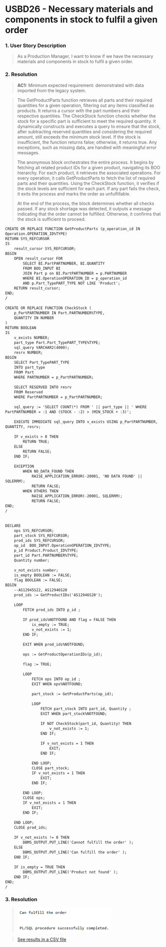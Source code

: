 # USBD26 - Necessary materials and components in stock to fulfil a given order

### 1. User Story Description

> As a Production Manager, I want to know if we have the necessary materials and components in stock to fulfil a given order.



### 2. Resolution
>**AC1:** Minimum expected requirement: demonstrated with data imported from the
legacy system.

>The GetProductParts function retrieves all parts and their required quantities for a given operation, filtering out any items classified as products. It returns a cursor with the part numbers and their respective quantities. The CheckStock function checks whether the stock for a specific part is sufficient to meet the required quantity. It dynamically constructs and executes a query to ensure that the stock, after subtracting reserved quantities and considering the required amount, still exceeds the minimum stock level. If the stock is insufficient, the function returns false; otherwise, it returns true. Any exceptions, such as missing data, are handled with meaningful error messages.
>
>The anonymous block orchestrates the entire process. It begins by fetching all related product IDs for a given product, navigating its BOO hierarchy. For each product, it retrieves the associated operations. For every operation, it calls GetProductParts to fetch the list of required parts and their quantities. Using the CheckStock function, it verifies if the stock levels are sufficient for each part. If any part fails the check, it exits the process and marks the order as unfulfillable.
>
>At the end of the process, the block determines whether all checks passed. If any stock shortage was detected, it outputs a message indicating that the order cannot be fulfilled. Otherwise, it confirms that the stock is sufficient to proceed.

    CREATE OR REPLACE FUNCTION GetProductParts (p_operation_id IN Operation.OPERATION_ID%TYPE)
    RETURN SYS_REFCURSOR
    IS
        result_cursor SYS_REFCURSOR;
    BEGIN
        OPEN result_cursor FOR
            SELECT BI.PartPARTNUMBER, BI.QUANTITY
            FROM BOO_INPUT BI
            JOIN Part p on BI.PartPARTNUMBER = p.PARTNUMBER
            WHERE BI.OperationOPERATION_ID = p_operation_id
            AND p.Part_TypePART_TYPE NOT LIKE 'Product';
        RETURN result_cursor;
    END;
    /
    
    CREATE OR REPLACE FUNCTION CheckStock (
        p_PartPARTNUMBER IN Part.PARTNUMBER%TYPE,
        QUANTITY IN NUMBER
    )
    RETURN BOOLEAN
    IS
        v_exists NUMBER;
        part_type Part.Part_TypePART_TYPE%TYPE;
        sql_query VARCHAR2(4000);
        resrv NUMBER;
    BEGIN
        SELECT Part_TypePART_TYPE
        INTO part_type
        FROM Part
        WHERE PARTNUMBER = p_PartPARTNUMBER;
        
        SELECT RESERVED INTO resrv
        FROM Reserved
        WHERE PartPARTNUMBER = p_PartPARTNUMBER;
    
        sql_query := 'SELECT COUNT(*) FROM ' || part_type || ' WHERE PartPARTNUMBER = :1 AND (STOCK - :2) > (MIN_STOCK + :3)';
    
        EXECUTE IMMEDIATE sql_query INTO v_exists USING p_PartPARTNUMBER, QUANTITY, resrv;
    
        IF v_exists > 0 THEN
            RETURN TRUE;
        ELSE
            RETURN FALSE;
        END IF;
    
        EXCEPTION
            WHEN NO_DATA_FOUND THEN
                RAISE_APPLICATION_ERROR(-20001, 'NO DATA FOUND' || SQLERRM);
                RETURN FALSE;
            WHEN OTHERS THEN
                RAISE_APPLICATION_ERROR(-20001, SQLERRM);
                RETURN FALSE;
    END;
    /
    
    
    DECLARE
        ops SYS_REFCURSOR;
        part_stock SYS_REFCURSOR;
        prod_ids SYS_REFCURSOR;
        op_id  BOO_INPUT.OperationOPERATION_ID%TYPE;
        p_id Product.Product_ID%TYPE;
        part_id Part.PARTNUMBER%TYPE;
        Quantity number;
    
        v_not_exists number;
        is_empty BOOLEAN := FALSE;
        flag BOOLEAN := FALSE;
    BEGIN
        --AS12945S22, AS12946S20
        prod_ids := GetProductIDs('AS12946S20');
    
        LOOP
            FETCH prod_ids INTO p_id ;
    
            IF prod_ids%NOTFOUND AND flag = FALSE THEN
                is_empty := TRUE;
                v_not_exists := 1;
            END IF;
    
            EXIT WHEN prod_ids%NOTFOUND;
            
            ops := GetProductOperationIDs(p_id);
    
            flag := TRUE;
    
            LOOP
                FETCH ops INTO op_id ;
                EXIT WHEN ops%NOTFOUND;
    
                part_stock := GetProductParts(op_id);
    
                LOOP
                    FETCH part_stock INTO part_id, Quantity ;
                    EXIT WHEN part_stock%NOTFOUND;
    
                    IF NOT CheckStock(part_id, Quantity) THEN
                        v_not_exists := 1;
                    END IF;
    
                    IF v_not_exists = 1 THEN
                        EXIT;
                    END IF;
    
                END LOOP;
                CLOSE part_stock;
                IF v_not_exists = 1 THEN
                    EXIT;
                END IF;
    
            END LOOP;
            CLOSE ops;
            IF v_not_exists = 1 THEN
                EXIT;
            END IF;
    
        END LOOP;
        CLOSE prod_ids;
    
        IF v_not_exists != 0 THEN
            DBMS_OUTPUT.PUT_LINE('Cannot fulfill the order' );
        ELSE
            DBMS_OUTPUT.PUT_LINE('Can fulfill the order' );
        END IF;
    
        IF is_empty = TRUE THEN
            DBMS_OUTPUT.PUT_LINE('Product not found' );
        END IF;
    END;
    /



### 3. Resolution

>![Results](img/USBD26.png)

>[See results in a CSV file](csv_result/USBD26.csv)


